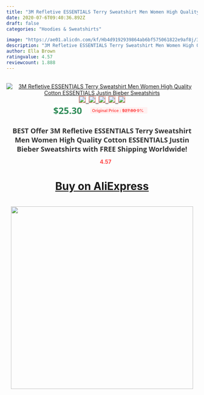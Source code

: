 ```yaml
---
title: "3M Refletive ESSENTIALS Terry Sweatshirt Men Women High Quality Cotton ESSENTIALS Justin Bieber Sweatshirts"
date: 2020-07-6T09:40:36.892Z
draft: false
categories: "Hoodies & Sweatshirts"

image: "https://ae01.alicdn.com/kf/Hb4d9192939864ab6bf575061822e9af8j/3M-Refletive-ESSENTIALS-Terry-Sweatshirt-Men-Women-High-Quality-Cotton-ESSENTIALS-Justin-Bieber-Sweatshirts.jpg"
description: "3M Refletive ESSENTIALS Terry Sweatshirt Men Women High Quality Cotton ESSENTIALS Justin Bieber Sweatshirts"
author: Ella Brown
ratingvalue: 4.57
reviewcount: 1.888
---
```

<br>
<div style="text-align: center;">
<a href="https://s.click.aliexpress.com/e/_AZlyJL" target="_blank" rel="nofollow noopener noreferrer"><img alt="3M Refletive ESSENTIALS Terry Sweatshirt Men Women High Quality Cotton ESSENTIALS Justin Bieber Sweatshirts" class="magnifier-image" src="https://ae01.alicdn.com/kf/Hb4d9192939864ab6bf575061822e9af8j/3M-Refletive-ESSENTIALS-Terry-Sweatshirt-Men-Women-High-Quality-Cotton-ESSENTIALS-Justin-Bieber-Sweatshirts.jpg_640x640.jpg">
<br>
<img style="border:1px solid salmon" src="https://ae01.alicdn.com/kf/Hb4d9192939864ab6bf575061822e9af8j/3M-Refletive-ESSENTIALS-Terry-Sweatshirt-Men-Women-High-Quality-Cotton-ESSENTIALS-Justin-Bieber-Sweatshirts.jpg_120x120.jpg">&nbsp;&nbsp;<img style="border:1px solid salmon" src="https://ae01.alicdn.com/kf/Hdfc7b7eccf684175b4ebd711740841cbM/3M-Refletive-ESSENTIALS-Terry-Sweatshirt-Men-Women-High-Quality-Cotton-ESSENTIALS-Justin-Bieber-Sweatshirts.jpg_120x120.jpg">&nbsp;&nbsp;<img style="border:1px solid salmon" src="https://ae01.alicdn.com/kf/Hfaab6d9e52bd4391ae66128f841f2a6dL/3M-Refletive-ESSENTIALS-Terry-Sweatshirt-Men-Women-High-Quality-Cotton-ESSENTIALS-Justin-Bieber-Sweatshirts.jpg_120x120.jpg">&nbsp;&nbsp;<img style="border:1px solid salmon" src="https://ae01.alicdn.com/kf/H1109b8c993ce41f194fddebe38b0743e5/3M-Refletive-ESSENTIALS-Terry-Sweatshirt-Men-Women-High-Quality-Cotton-ESSENTIALS-Justin-Bieber-Sweatshirts.jpg_120x120.jpg">&nbsp;&nbsp;<img style="border:1px solid salmon" src="https://ae01.alicdn.com/kf/H113f99102262495eb0eaccf3192a28cek/3M-Refletive-ESSENTIALS-Terry-Sweatshirt-Men-Women-High-Quality-Cotton-ESSENTIALS-Justin-Bieber-Sweatshirts.jpg_120x120.jpg"></a></div><br0>
<div style="text-align: center;"><span style="background-color: white; border: 0px; box-sizing: border-box; color: seagreen; display: inline-block; font-family: &quot;open sans&quot; , &quot;arial&quot; , &quot;helvetica&quot; , sans-serif , &quot;heiti&quot;; font-size: 24px; font-stretch: inherit; font-weight: 700; line-height: inherit; margin: 0px 10px 0px 0px; padding: 0px; vertical-align: middle;">$25.30 </span>
<span style="background: rgb(255 , 241 , 241); border-radius: 3px; border: 0px; box-sizing: border-box; color: #ff4747; display: inline-block; font-family: inherit; font-size: 12px; font-stretch: inherit; font-style: inherit; font-variant: inherit; font-weight: 600; line-height: inherit; margin: 0px; padding: 2px 5px; transform: scale(0.9); vertical-align: middle;">Original Price : <b style="text-decoration: line-through;">$27.80 </b> 9%&nbsp;&nbsp;</span></div>
<h1 style="color: #333333; display: inline-block; font-family: &quot;open sans&quot; , &quot;arial&quot; , &quot;helvetica&quot; , sans-serif , &quot;heiti&quot;; font-size: 18px; font-stretch: inherit; font-weight: 700; text-align: center;">BEST Offer 3M Refletive ESSENTIALS Terry Sweatshirt Men Women High Quality Cotton ESSENTIALS Justin Bieber Sweatshirts with FREE Shipping Worldwide!</h1>
<div style="color: #ff4747; text-align: center;">
<img src="https://4.bp.blogspot.com/-M0ZcTcb-5uY/XleCXlxnR4I/AAAAAAAAAEc/OrjgMkXV1oMQFaCRZj5HQwOCBcu3w1FegCPcBGAYYCw/s1600/star.png" style="height: 15px;">&nbsp;<b>4.57</b></div>
<div class="button_cont" align="center"><a class="buynow_a" href="https://s.click.aliexpress.com/e/_AZlyJL" target="_blank" rel="nofollow noopener noreferrer"><H1>Buy on AliExpress</H1></a></div><br>
<div class="separator" style="clear: both; text-align: center;">
<img src="https://lh3.googleusercontent.com/-pTy5HemUv9M/XlePHvY0dAI/AAAAAAAAAE4/0nX5iRUoIWY8eMW9Dpxeirr157OZliDIgCLcBGAsYHQ/s1600/badge.gif" width="480">
</div>
